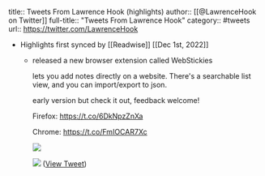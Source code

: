 title:: Tweets From Lawrence Hook (highlights)
author:: [[@LawrenceHook on Twitter]]
full-title:: "Tweets From Lawrence Hook"
category:: #tweets
url:: https://twitter.com/LawrenceHook

- Highlights first synced by [[Readwise]] [[Dec 1st, 2022]]
	- released a new browser extension called WebStickies
	  
	  lets you add notes directly on a website. There's a searchable list view, and you can import/export to json.
	  
	  early version but check it out, feedback welcome!
	  
	  Firefox: https://t.co/6DkNpzZnXa
	  
	  Chrome: https://t.co/FmIOCAR7Xc 
	  
	  ![](https://pbs.twimg.com/media/FGnComzX0Acn2oc.jpg) 
	  
	  ![](https://pbs.twimg.com/media/FGnCsNCXMAIcVbM.jpg) ([View Tweet](https://twitter.com/LawrenceHook/status/1470921268950142979))
